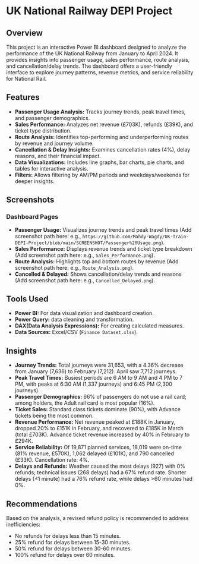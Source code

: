 # UK National Railway DEPI Project

## Overview
This project is an interactive Power BI dashboard designed to analyze the performance of the UK National Railway from January to April 2024. It provides insights into passenger usage, sales performance, route analysis, and cancellation/delay trends. The dashboard offers a user-friendly interface to explore journey patterns, revenue metrics, and service reliability for National Rail.

## Features
- **Passenger Usage Analysis:** Tracks journey trends, peak travel times, and passenger demographics.
- **Sales Performance:** Analyzes net revenue (£703K), refunds (£39K), and ticket type distribution.
- **Route Analysis:** Identifies top-performing and underperforming routes by revenue and journey volume.
- **Cancellation & Delay Insights:** Examines cancellation rates (4%), delay reasons, and their financial impact.
- **Data Visualizations:** Includes line graphs, bar charts, pie charts, and tables for interactive analysis.
- **Filters:** Allows filtering by AM/PM periods and weekdays/weekends for deeper insights.

## Screenshots
### Dashboard Pages
- **Passenger Usage:** Visualizes journey trends and peak travel times (Add screenshot path here: e.g., `https://github.com/Mahdy-Wagdy/UK-Train-DEPI-Project/blob/main/SCREENSHOT/Passenger%20Usage.png`).
- **Sales Performance:** Displays revenue trends and ticket type breakdown (Add screenshot path here: e.g., `Sales_Performance.png`).
- **Route Analysis:** Highlights top and bottom routes by revenue (Add screenshot path here: e.g., `Route_Analysis.png`).
- **Cancelled & Delayed:** Shows cancellation/delay trends and reasons (Add screenshot path here: e.g., `Cancelled_Delayed.png`).

## Tools Used
- **Power BI:** For data visualization and dashboard creation.
- **Power Query:** data cleaning and transformation. 
- **DAX(Data Analysis Expressions):** For creating calculated measures. 
- **Data Sources:** Excel/CSV (`Finance Dataset.xlsx`).



## Insights
- **Journey Trends:** Total journeys were 31,653, with a 4.36% decrease from January (7,636) to February (7,212). April saw 7,712 journeys.
- **Peak Travel Times:** Busiest periods are 6 AM to 9 AM and 4 PM to 7 PM, with peaks at 6:30 AM (1,337 journeys) and 6:45 PM (2,300 journeys).
- **Passenger Demographics:** 66% of passengers do not use a rail card; among holders, the Adult rail card is most popular (16%).
- **Ticket Sales:** Standard class tickets dominate (90%), with Advance tickets being the most common.
- **Revenue Performance:** Net revenue peaked at £188K in January, dropped 20% to £151K in February, and recovered to £185K in March (total £703K). Advance ticket revenue increased by 40% in February to £294K.
- **Service Reliability:** Of 19,871 planned services, 18,019 were on-time (81% revenue, £570K), 1,062 delayed (£101K), and 790 cancelled (£33K). Cancellation rate: 4%.
- **Delays and Refunds:** Weather caused the most delays (927) with 0% refunds; technical issues (268 delays) had a 67% refund rate. Shorter delays (≤1 minute) had a 76% refund rate, while delays >60 minutes had 0%.

## Recommendations
Based on the analysis, a revised refund policy is recommended to address inefficiencies:
- No refunds for delays less than 15 minutes.
- 25% refund for delays between 15-30 minutes.
- 50% refund for delays between 30-60 minutes.
- 100% refund for delays over 60 minutes.
